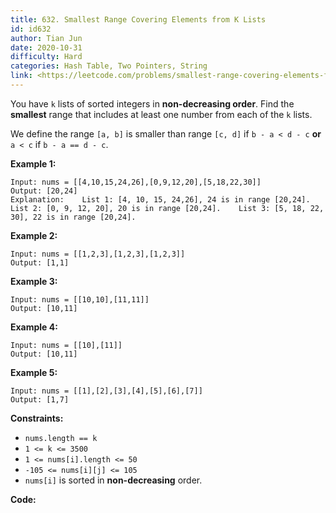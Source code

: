 ```yaml
---
title: 632. Smallest Range Covering Elements from K Lists
id: id632
author: Tian Jun
date: 2020-10-31
difficulty: Hard
categories: Hash Table, Two Pointers, String
link: <https://leetcode.com/problems/smallest-range-covering-elements-from-k-lists/description/>
---
```


You have `k` lists of sorted integers in **non-decreasing  order**. Find the
**smallest** range that includes at least one number from each of the `k`
lists.

We define the range `[a, b]` is smaller than range `[c, d]` if `b - a < d - c`
**or** `a < c` if `b - a == d - c`.



**Example 1:**
            
	Input: nums = [[4,10,15,24,26],[0,9,12,20],[5,18,22,30]]    
	Output: [20,24]    
	Explanation:    List 1: [4, 10, 15, 24,26], 24 is in range [20,24].    List 2: [0, 9, 12, 20], 20 is in range [20,24].    List 3: [5, 18, 22, 30], 22 is in range [20,24].    

**Example 2:**
            
	Input: nums = [[1,2,3],[1,2,3],[1,2,3]]    
	Output: [1,1]    

**Example 3:**
            
	Input: nums = [[10,10],[11,11]]    
	Output: [10,11]    

**Example 4:**
            
	Input: nums = [[10],[11]]    
	Output: [10,11]    

**Example 5:**
            
	Input: nums = [[1],[2],[3],[4],[5],[6],[7]]    
	Output: [1,7]    



**Constraints:**

  * `nums.length == k`
  * `1 <= k <= 3500`
  * `1 <= nums[i].length <= 50`
  * `-105 <= nums[i][j] <= 105`
  * `nums[i]` is sorted in **non-decreasing** order.


**Code:**
